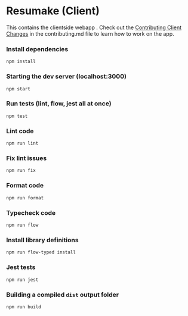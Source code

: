 # Resumake (Client)
This contains the clientside webapp . Check out the [Contributing Client Changes](../../contributing.md#contributing-client-changes) in the contributing.md file to learn how to work on the app.

### Install dependencies
```
npm install
```

### Starting the dev server (localhost:3000)
```
npm start
```

### Run tests (lint, flow, jest all at once)
```
npm test
```

### Lint code
```
npm run lint
```

### Fix lint issues
```
npm run fix
```

### Format code
```
npm run format
```

### Typecheck code
```
npm run flow
```

### Install library definitions
```
npm run flow-typed install
```

### Jest tests
```
npm run jest
```

### Building a compiled `dist` output folder
```
npm run build
```
